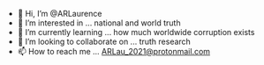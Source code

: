 - 👋 Hi, I’m @ARLaurence
- 👀 I’m interested in ... national and world truth 
- 🌱 I’m currently learning ... how much worldwide corruption exists 
- 💞️ I’m looking to collaborate on ... truth research 
- 📫 How to reach me ... ARLau_2021@protonmail.com

<!---
ARLaurence/ARLaurence is a ✨ special ✨ repository because its `README.md` (this file) appears on your GitHub profile.
You can click the Preview link to take a look at your changes.
--->
